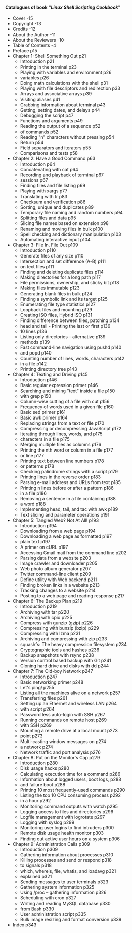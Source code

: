#### Catalogues of book "*Linux Shell Scripting Cookbook*"
- Cover   -15
- Copyright   -13
- Credits -12
- About the Author    -11
- About the Reviewers -10
- Table of Contents   -4
- Preface p15
- Chapter 1: Shell Something Out  p21
    - Introduction    p21
    - Printing in the terminal    p23
    - Playing with variables and environment  p26
    - variables   p26
    - Doing math calculations with the shell  p31
    - Playing with file descriptors and redirection   p33
    - Arrays and associative arrays   p39
    - Visiting aliases    p41
    - Grabbing information about terminal p43
    - Getting, setting dates, and delays  p44
    - Debugging the script    p47
    - Functions and arguments p49
    - Reading the output of a sequence    p52
    - of commands p52
    - Reading "n" characters without pressing p54
    - Return  p54
    - Field separators and iterators  p55
    - Comparisons and tests   p58
- Chapter 2: Have a Good Command  p63
    - Introduction    p64
    - Concatenating with cat  p64
    - Recording and playback of terminal  p67
    - sessions    p67
    - Finding files and file listing  p69
    - Playing with xargs  p77
    - Translating with tr p83
    - Checksum and verification   p86
    - Sorting, unique and duplicates  p89
    - Temporary file naming and random numbers    p94
    - Splitting files and data    p95
    - Slicing file names based on extension   p98
    - Renaming and moving files in bulk   p100
    - Spell checking and dictionary manipulation  p103
    - Automating interactive input    p104
- Chapter 3: File In, File Out    p109
    - Introduction    p110
    - Generate files of any size  p110
    - Intersection and set difference (A-B)   p111
    - on text files   p111
    - Finding and deleting duplicate files    p114
    - Making directories for a long path  p117
    - File permissions, ownership, and sticky bit p118
    - Making files immutable  p123
    - Generating blank files in bulk  p124
    - Finding a symbolic link and its target  p125
    - Enumerating file type statistics    p127
    - Loopback files and mounting p129
    - Creating ISO files, Hybrid ISO  p131
    - Finding difference between files, patching  p134
    - head and tail - Printing the last or first  p136
    - 10 lines    p136
    - Listing only directories – alternative  p139
    - methods p139
    - Fast command-line navigation using pushd    p140
    - and popd    p140
    - Counting number of lines, words, characters p142
    - in a file   p142
    - Printing directory tree p143
- Chapter 4: Texting and Driving  p145
    - Introduction    p146
    - Basic regular expression primer p146
    - Searching and mining "text" inside a file   p150
    - with grep   p150
    - Column-wise cutting of a file with cut  p156
    - Frequency of words used in a given file p160
    - Basic sed primer    p161
    - Basic awk primer    p164
    - Replacing strings from a text or file   p170
    - Compressing or decompressing JavaScript p172
    - Iterating through lines, words, and p175
    - characters in a file    p175
    - Merging multiple files as columns   p176
    - Printing the nth word or column in a file   p177
    - or line p177
    - Printing text between line numbers  p178
    - or patterns p178
    - Checking palindrome strings with a script   p179
    - Printing lines in the reverse order p183
    - Parsing e-mail address and URLs from text   p185
    - Printing n lines before or after a pattern  p186
    - in a file   p186
    - Removing a sentence in a file containing    p188
    - a word  p188
    - Implementing head, tail, and tac with awk   p189
    - Text slicing and parameter operations   p191
- Chapter 5: Tangled Web? Not At All! p193
    - Introduction    p194
    - Downloading from a web page p194
    - Downloading a web page as formatted p197
    - plain text  p197
    - A primer on cURL    p197
    - Accessing Gmail mail from the command line  p202
    - Parsing data from a website p203
    - Image crawler and downloader    p205
    - Web photo album generator   p207
    - Twitter command-line client p209
    - Define utility with Web backend p211
    - Finding broken links in a website   p213
    - Tracking changes to a website   p214
    - Posting to a web page and reading response  p217
- Chapter 6: The Backup Plan  p219
    - Introduction    p219
    - Archiving with tar  p220
    - Archiving with cpio p225
    - Compress with gunzip (gzip) p226
    - Compressing with bunzip (bzip)  p229
    - Compressing with lzma   p231
    - Archiving and compressing with zip  p233
    - squashfs: The heavy compression filesystem  p234
    - Cryptographic tools and hashes  p236
    - Backup snapshots with rsync p238
    - Version control based backup with Git   p241
    - Cloning hard drive and disks with dd    p244
- Chapter 7: The Old-boy Network  p247
    - Introduction    p247
    - Basic networking primer p248
    - Let's ping! p255
    - Listing all the machines alive on a network p257
    - Transferring files  p261
    - Setting up an Ethernet and wireless LAN p264
    - with script p264
    - Password less auto-login with SSH   p267
    - Running commands on remote host p269
    - with SSH    p269
    - Mounting a remote drive at a local mount    p273
    - point   p273
    - Multi-casting window messages on    p274
    - a network   p274
    - Network traffic and port analysis   p276
- Chapter 8: Put on the Monitor's Cap p279
    - Introduction    p280
    - Disk usage hacks    p280
    - Calculating execution time for a command    p286
    - Information about logged users, boot logs,  p288
    - and failure boot    p288
    - Printing 10 most frequently-used commands   p290
    - Listing the top 10 CPU consuming process    p292
    - in a hour   p292
    - Monitoring command outputs with watch   p295
    - Logging access to files and directories p296
    - Logfile management with logrotate   p297
    - Logging with syslog p299
    - Monitoring user logins to find intruders    p300
    - Remote disk usage health monitor    p303
    - Finding out active user hours on a system   p306
- Chapter 9: Administration Calls p309
    - Introduction    p309
    - Gathering information about processes   p310
    - Killing processes and send or respond   p318
    - to signals  p318
    - which, whereis, file, whatis, and loadavg   p321
    - explained   p321
    - Sending messages to user terminals  p323
    - Gathering system information    p325
    - Using /proc – gathering information p326
    - Scheduling with cron    p327
    - Writing and reading MySQL database  p330
    - from Bash   p330
    - User administration script  p335
    - Bulk image resizing and format conversion   p339
- Index   p343
